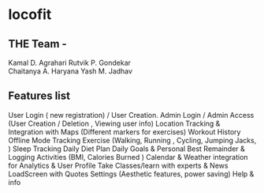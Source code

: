# locofit
## THE Team -
Kamal D. Agrahari
Rutvik P. Gondekar    
Chaitanya A. Haryana
Yash M. Jadhav

## Features list
User Login ( new registration)  / User Creation.
Admin Login / Admin Access (User Creation / Deletion , Viewing user info)
Location Tracking & Integration with Maps (Different markers for exercises)
Workout History 
Offline Mode
Tracking Exercise (Walking, Running , Cycling, Jumping Jacks, )
Sleep Tracking
Daily Diet Plan
Daily Goals & Personal Best
Remainder & Logging Activities (BMI, Calories Burned )
Calendar & Weather integration for 
Analytics & User Profile
Take Classes/learn with experts & News
LoadScreen with Quotes
Settings (Aesthetic features, power saving)
Help & info

